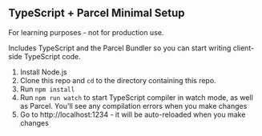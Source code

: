 ## TypeScript + Parcel Minimal Setup

For learning purposes - not for production use.

Includes TypeScript and the Parcel Bundler so you can start writing client-side TypeScript code.

1. Install Node.js
2. Clone this repo and `cd` to the directory containing this repo.
3. Run `npm install`
4. Run `npm run watch` to start TypeScript compiler in watch mode, as well as Parcel. You'll see any compilation errors when you make changes
5. Go to http://localhost:1234 - it will be auto-reloaded when you make changes
